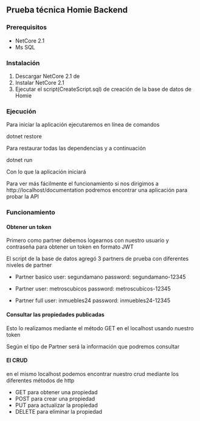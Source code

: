 ## Prueba técnica Homie Backend 

### Prerequisitos

- NetCore 2.1
- Ms SQL 

### Instalación 

1. Descargar NetCore 2.1 de 
2. Instalar NetCore 2.1 
3. Ejecutar el script(CreateScript.sql) de creación de la base de datos de Homie

### Ejecución 

Para iniciar la aplicación ejecutaremos en línea de comandos 

dotnet restore 

Para restaurar todas las dependencias y a continuación 

dotnet run 


Con lo que la aplicación iniciará 

Para ver más fácilmente el funcionamiento si nos dirigimos a http://localhost/documentation podremos encontrar una aplicación para probar la API 


### Funcionamiento 
#### Obtener un token
Primero como partner debemos logearnos con nuestro usuario y contraseña para obtener un token en formato JWT


El script de la base de datos agregó 3 partners de prueba con diferentes niveles de partner

+ Partner basico 
 user: segundamano password: segundamano-12345 

+ Partner 
 user: metroscubicos 
 password: metroscubicos-12345

+ Partner full 
 user: inmuebles24
 password: inmuebles24-12345

#### Consultar las propiedades publicadas

Esto lo realizamos mediante el método GET en el localhost usando nuestro token

Según el tipo de Partner será la información que podremos consultar

#### El CRUD 
en el mismo localhost podemos encontrar nuestro crud mediante los diferentes métodos de http

- GET para obtener una propiedad
- POST para crear una propiedad 
- PUT para actualizar la propiedad
- DELETE para eliminar la propiedad 

